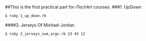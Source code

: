 ##This is the first practical part for iTechArt courses.
###1. UpDown
```sh
$ ruby 1_up_down.rb
```
####3. Jerseys Of Michael Jordan
```sh
$ ruby 3_jerseys_sum_argv.rb 23 45 12
```
